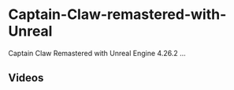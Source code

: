 # Captain-Claw-remastered-with-Unreal
Captain Claw Remastered with Unreal Engine 4.26.2 ...

## Videos
